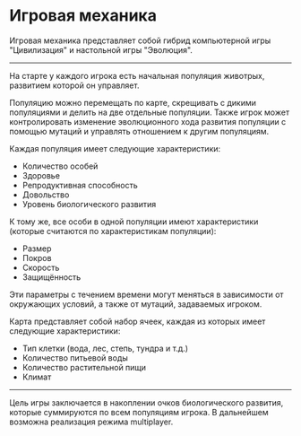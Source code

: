 # Игровая механика
Игровая механика представляет собой гибрид компьютерной игры "Цивилизация" и настольной игры "Эволюция".

---
На старте у каждого игрока есть начальная популяция животрых, развитием которой он управляет.

Популяцию можно перемещать по карте, скрещивать с дикими популяциями и делить на две отдельные популяции. Также игрок
может контролировать изменение эволюционного хода развития популяции с помощью мутаций и управлять отношением к другим
популяциям.

Каждая популяция имеет следующие характеристики:
* Количество особей
* Здоровье
* Репродуктивная способность
* Довольство
* Уровень биологического развития

К тому же, все особи в одной популяции имеют характеристики (которые считаются по характеристикам популяции):
* Размер
* Покров
* Скорость
* Защищённость

Эти параметры с течением времени могут меняться в зависимости от окружающих условий, а также от мутаций, задаваемых 
игроком.

Карта представляет собой набор ячеек, каждая из которых имеет следующие характеристики:
* Тип клетки (вода, лес, степь, тундра и т.д.)
* Количество питьевой воды
* Количество растительной пищи
* Климат
 ---
 Цель игры заключается в накоплении очков биологического развития, которые суммируются по всем популяциям игрока.
 В дальнейшем возможна реализация режима multiplayer.